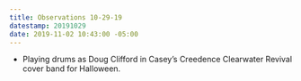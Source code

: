 ```yaml
---
title: Observations 10-29-19
datestamp: 20191029
date: 2019-11-02 10:43:00 -05:00
---
```


- Playing drums as Doug Clifford in Casey’s Creedence Clearwater Revival cover band for Halloween.
